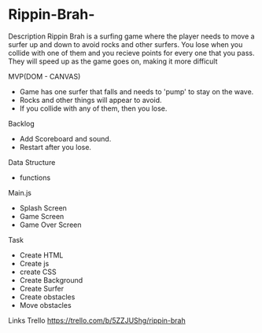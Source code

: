 # Rippin-Brah-

Description
Rippin Brah is a surfing game where the player needs to move a surfer up and down to avoid rocks and other surfers. You lose when you collide with one of them and you recieve points for every one that you pass. They will speed up as the game goes on, making it more difficult

MVP(DOM - CANVAS)
- Game has one surfer that falls and needs to 'pump' to stay on the wave.
- Rocks and other things will appear to avoid.
- If you collide with any of them,  then you lose.

Backlog
- Add Scoreboard and sound.
- Restart after you lose.

Data Structure
- functions

Main.js
- Splash Screen
- Game Screen
- Game Over Screen

Task
- Create HTML
- Create js
- create CSS
- Create Background
- Create Surfer
- Create obstacles
- Move obstacles

Links
Trello
https://trello.com/b/5ZZJUShg/rippin-brah


